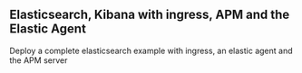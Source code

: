 ## Elasticsearch, Kibana with ingress, APM and the Elastic Agent

Deploy a complete elasticsearch example with ingress, an elastic agent and the APM server

